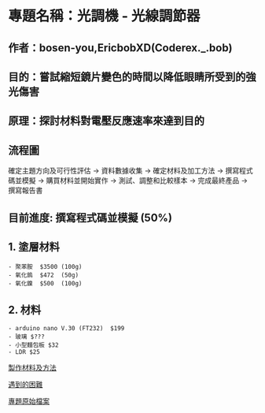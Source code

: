 # 專題名稱：光調機 - 光線調節器
## 作者：bosen-you,EricbobXD(Coderex._.bob)
## 目的：嘗試縮短鏡片變色的時間以降低眼睛所受到的強光傷害
## 原理：探討材料對電壓反應速率來達到目的

## 流程圖
確定主題方向及可行性評估 -> 資料數據收集 -> 確定材料及加工方法 -> 撰寫程式碼並模擬 -> 購買材料並開始實作 -> 測試、調整和比較樣本 -> 完成最終產品 -> 撰寫報告書
## 目前進度: 撰寫程式碼並模擬 (50%)

## 1. 塗層材料
    - 聚苯胺  $3500 (100g)
    - 氧化鎢  $472  (50g)
    - 氧化鎳  $500  (100g)
## 2. 材料
    - arduino nano V.30 (FT232)  $199
    - 玻璃 $???
    - 小型麵包板 $32
    - LDR $25

[製作材料及方法](https://github.com/bosen-you/glasses-project/blob/main/crafting_method.md)

[遇到的困難](https://github.com/bosen-you/glasses-project/blob/main/question.md)

[專題原始檔案](https://docs.google.com/document/d/1Bi5reHUkopnPiSacCYxusBpsj2TGtz2r/edit)
